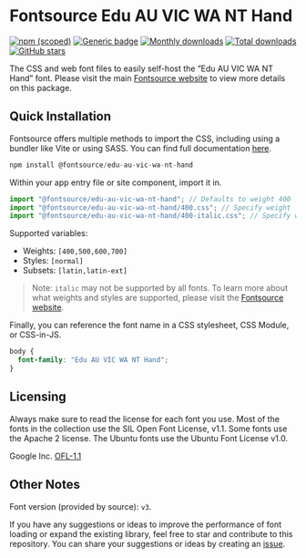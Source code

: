 # Fontsource Edu AU VIC WA NT Hand

[![npm (scoped)](https://img.shields.io/npm/v/@fontsource/edu-au-vic-wa-nt-hand?color=brightgreen)](https://www.npmjs.com/package/@fontsource/edu-au-vic-wa-nt-hand) [![Generic badge](https://img.shields.io/badge/fontsource-passing-brightgreen)](https://github.com/fontsource/fontsource) [![Monthly downloads](https://badgen.net/npm/dm/@fontsource/edu-au-vic-wa-nt-hand)](https://github.com/fontsource/fontsource) [![Total downloads](https://badgen.net/npm/dt/@fontsource/edu-au-vic-wa-nt-hand)](https://github.com/fontsource/fontsource) [![GitHub stars](https://img.shields.io/github/stars/fontsource/fontsource.svg?style=social&label=Star)](https://github.com/fontsource/fontsource/stargazers)

The CSS and web font files to easily self-host the “Edu AU VIC WA NT Hand” font. Please visit the main [Fontsource website](https://fontsource.org/fonts/edu-au-vic-wa-nt-hand) to view more details on this package.

## Quick Installation

Fontsource offers multiple methods to import the CSS, including using a bundler like Vite or using SASS. You can find full documentation [here](https://fontsource.org/docs/getting-started/introduction).

```javascript
npm install @fontsource/edu-au-vic-wa-nt-hand
```

Within your app entry file or site component, import it in.

```javascript
import "@fontsource/edu-au-vic-wa-nt-hand"; // Defaults to weight 400
import "@fontsource/edu-au-vic-wa-nt-hand/400.css"; // Specify weight
import "@fontsource/edu-au-vic-wa-nt-hand/400-italic.css"; // Specify weight and style
```

Supported variables:
- Weights: `[400,500,600,700]`
- Styles: `[normal]`
- Subsets: `[latin,latin-ext]`

> Note: `italic` may not be supported by all fonts. To learn more about what weights and styles are supported, please visit the [Fontsource website](https://fontsource.org/fonts/edu-au-vic-wa-nt-hand).

Finally, you can reference the font name in a CSS stylesheet, CSS Module, or CSS-in-JS.

```css
body {
  font-family: "Edu AU VIC WA NT Hand";
}
```

## Licensing
Always make sure to read the license for each font you use. Most of the fonts in the collection use the SIL Open Font License, v1.1. Some fonts use the Apache 2 license. The Ubuntu fonts use the Ubuntu Font License v1.0.

Google Inc.
[OFL-1.1](http://scripts.sil.org/OFL)

## Other Notes
Font version (provided by source): `v3`.

If you have any suggestions or ideas to improve the performance of font loading or expand the existing library, feel free to star and contribute to this repository. You can share your suggestions or ideas by creating an [issue](https://github.com/fontsource/fontsource/issues).